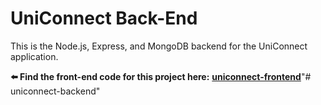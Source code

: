 # UniConnect Back-End

This is the Node.js, Express, and MongoDB backend for the UniConnect application.

**⬅️ Find the front-end code for this project here:** [**uniconnect-frontend**](https://github.com/HeavenJose/uniconnect-frontend)"# uniconnect-backend" 

